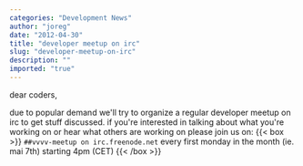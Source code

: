 ```yaml
---
categories: "Development News"
author: "joreg"
date: "2012-04-30"
title: "developer meetup on irc"
slug: "developer-meetup-on-irc"
description: ""
imported: "true"
---
```



dear coders,

due to popular demand we'll try to organize a regular developer meetup on irc to get stuff discussed. if you're interested in talking about what you're working on or hear what others are working on please join us on:
{{< box >}}
 `##vvvv-meetup on irc.freenode.net`
 every first monday in the month (ie. mai 7th)
 starting 4pm (CET)
{{< /box >}}

